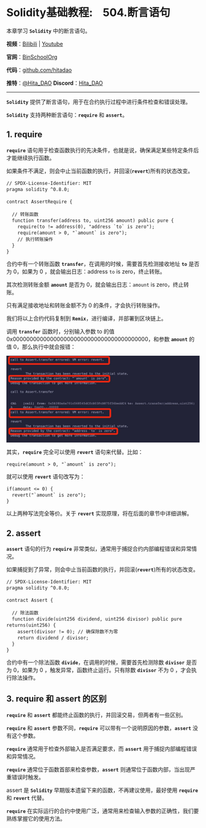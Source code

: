 # Solidity基础教程:&nbsp;&nbsp;&nbsp;&nbsp;504.断言语句

本章学习 **`Solidity`** 中的断言语句。

**视频**：[Bilibili](https://space.bilibili.com/2112923943)  |  [Youtube](https://www.youtube.com/@BinSchoolApp)

**官网**：[BinSchoolOrg](https://binschool.org)

**代码**：[github.com/hitadao](https://github.com/hitadao)

**推特**：[@Hita_DAO](https://x.com/hita_dao)    **Discord**：[Hita_DAO](https://discord.gg/dzWY3QYGrx)

-----
**`Solidity`** 提供了断言语句，用于在合约执行过程中进行条件检查和错误处理。

**`Solidity`** 支持两种断言语句：**`require`** 和 **`assert`**。

## 1. require

**`require`** 语句用于检查函数执行的先决条件，也就是说，确保满足某些特定条件后才能继续执行函数。

如果条件不满足，则会中止当前函数的执行，并回滚(**`revert`**)所有的状态改变。

```solidity
// SPDX-License-Identifier: MIT
pragma solidity ^0.8.0;

contract AssertRequire {

  // 转账函数  
  function transfer(address to, uint256 amount) public pure {
    require(to != address(0), "address `to` is zero");
    require(amount > 0, "`amount` is zero");
    // 执行转账操作
  }
}
```

合约中有一个转账函数 **`transfer`**，在调用的时候，需要首先检测接收地址 **`to`** 是否为 0，如果为 0 ，就会输出日志：address `to` is zero，终止转账。

其次检测转账金额 **`amount`** 是否为 0，就会输出日志：`amount` is zero，终止转账。

只有满足接收地址和转账金额不为 0 的条件，才会执行转账操作。

我们将以上合约代码复制到 **`Remix`**，进行编译，并部署到区块链上。

调用 **`transfer`** 函数时，分别输入参数 to 的值 0x0000000000000000000000000000000000000000，和参数 **`amount`** 的值 0，那么执行中就会报错：

<p align="center"><img src="./img/assert-require.png" align="middle" width="800px"/></p>

其实，**`require`** 完全可以使用 **`revert`** 语句来代替。比如：

```solidity
require(amount > 0, "`amount` is zero");
```

就可以使用 **`revert`** 语句改写为：

```solidity
if(amount <= 0) { 
  revert("`amount` is zero");
}
```

以上两种写法完全等价。关于 **`revert`** 实现原理，将在后面的章节中详细讲解。

## 2. assert

**`assert`** 语句的行为 **`require`** 非常类似，通常用于捕捉合约内部编程错误和异常情况。

如果捕捉到了异常，则会中止当前函数的执行，并回滚(**`revert`**)所有的状态改变。

```solidity
// SPDX-License-Identifier: MIT
pragma solidity ^0.8.0;

contract Assert {

  // 除法函数
  function divide(uint256 dividend, uint256 divisor) public pure returns(uint256) {
    assert(divisor != 0); // 确保除数不为零
    return dividend / divisor;
  }
}
```

合约中有一个除法函数 **`divide`**，在调用的时候，需要首先检测除数 **`divisor`** 是否为 0，如果为 0 ，触发异常，函数终止运行。只有除数 **`divisor`** 不为 0 ，才会执行除法操作。

## 3. require 和 assert 的区别

**`require`** 和 **`assert`** 都能终止函数的执行，并回滚交易，但两者有一些区别。

**`require`** 和 **`assert`** 参数不同，**`require`** 可以带有一个说明原因的参数，**`assert`** 没有这个参数。

**`require`** 通常用于检查外部输入是否满足要求，而 **`assert`** 用于捕捉内部编程错误和异常情况。

**`require`** 通常位于函数首部来检查参数，**`assert`** 则通常位于函数内部，当出现严重错误时触发。

assert 是 **`Solidity`** 早期版本遗留下来的函数，不再建议使用，最好使用 **`require`** 和 **`revert`** 代替。

**`require`** 在实际运行的合约中使用广泛，通常用来检查输入参数的正确性，我们要熟练掌握它的使用方法。